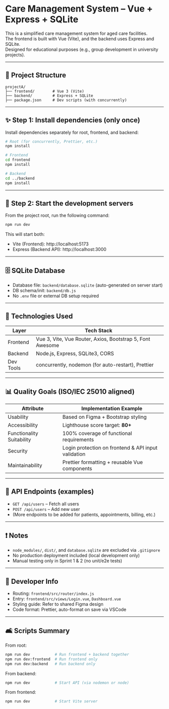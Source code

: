 # Care Management System – Vue + Express + SQLite

This is a simplified care management system for aged care facilities.  
The frontend is built with Vue (Vite), and the backend uses Express and SQLite.  
Designed for educational purposes (e.g., group development in university projects).

---

## 📁 Project Structure

```
projectA/
├── frontend/        # Vue 3 (Vite)
├── backend/         # Express + SQLite
├── package.json     # Dev scripts (with concurrently)
```

---

## ✨ Step 1: Install dependencies (only once)

Install dependencies separately for root, frontend, and backend:

```bash
# Root (for concurrently, Prettier, etc.)
npm install

# Frontend
cd frontend
npm install

# Backend
cd ../backend
npm install
```

---

## 🚀 Step 2: Start the development servers

From the project root, run the following command:

```bash
npm run dev
```

This will start both:

- Vite (Frontend): http://localhost:5173  
- Express (Backend API): http://localhost:3000

---

## 🗄️ SQLite Database

- Database file: `backend/database.sqlite` (auto-generated on server start)
- DB schema/init: `backend/db.js`
- No `.env` file or external DB setup required

---

## 🔧 Technologies Used

| Layer       | Tech Stack                                      |
|-------------|--------------------------------------------------|
| Frontend    | Vue 3, Vite, Vue Router, Axios, Bootstrap 5, Font Awesome |
| Backend     | Node.js, Express, SQLite3, CORS                  |
| Dev Tools   | concurrently, nodemon (for auto-restart), Prettier |

---

## 📊 Quality Goals (ISO/IEC 25010 aligned)

| Attribute              | Implementation Example                                 |
|------------------------|--------------------------------------------------------|
| Usability              | Based on Figma + Bootstrap styling                     |
| Accessibility          | Lighthouse score target: **80+**                       |
| Functionality Suitability | 100% coverage of functional requirements              |
| Security               | Login protection on frontend & API input validation    |
| Maintainability        | Prettier formatting + reusable Vue components          |

---

## 📄 API Endpoints (examples)

- `GET /api/users` – Fetch all users  
- `POST /api/users` – Add new user  
- (More endpoints to be added for patients, appointments, billing, etc.)

---

## ❗ Notes

- `node_modules/`, `dist/`, and `database.sqlite` are excluded via `.gitignore`
- No production deployment included (local development only)
- Manual testing only in Sprint 1 & 2 (no unit/e2e tests)

---

## 👤 Developer Info

- Routing: `frontend/src/router/index.js`
- Entry: `frontend/src/views/Login.vue`, `Dashboard.vue`
- Styling guide: Refer to shared Figma design
- Code format: Prettier, auto-format on save via VSCode

---

## 🛋️ Scripts Summary

From root:

```bash
npm run dev           # Run frontend + backend together
npm run dev:frontend  # Run frontend only
npm run dev:backend   # Run backend only
```

From backend:

```bash
npm run dev           # Start API (via nodemon or node)
```

From frontend:

```bash
npm run dev           # Start Vite server
